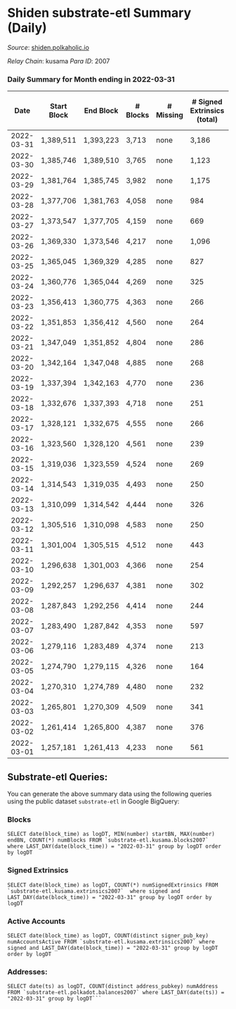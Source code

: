 # Shiden substrate-etl Summary (Daily)

_Source_: [shiden.polkaholic.io](https://shiden.polkaholic.io)

*Relay Chain*: kusama
*Para ID*: 2007



### Daily Summary for Month ending in 2022-03-31


| Date | Start Block | End Block | # Blocks | # Missing | # Signed Extrinsics (total) | # Active Accounts | # Addresses with Balances | # Events | # Transfers | # XCM Transfers In | # XCM Transfers Out |
| ---- | ----------- | --------- | -------- | --------- | --------------------------- | ----------------- | ------------------------- | -------- | ----------- | ------------------ | ------------------- |
| 2022-03-31 | 1,389,511 | 1,393,223 | 3,713 | none  | 3,186 | 281 | 120,763 | 1,095,234 | 104,970 ($1,294,534.93) |   |   |
| 2022-03-30 | 1,385,746 | 1,389,510 | 3,765 | none  | 1,123 | 235 |  | 1,118,090 | 126,436 ($1,018,146.14) |   |   |
| 2022-03-29 | 1,381,764 | 1,385,745 | 3,982 | none  | 1,175 | 354 |  | 285,821 | 26,768 ($1,288,925.84) |   |   |
| 2022-03-28 | 1,377,706 | 1,381,763 | 4,058 | none  | 984 | 277 |  | 279,198 | 21,656 ($443,632.07) |   |   |
| 2022-03-27 | 1,373,547 | 1,377,705 | 4,159 | none  | 669 | 209 |  | 199,608 | 16,743 ($276,691.22) |   |   |
| 2022-03-26 | 1,369,330 | 1,373,546 | 4,217 | none  | 1,096 | 249 |  | 126,630 | 13,808 ($111,978.58) |   |   |
| 2022-03-25 | 1,365,045 | 1,369,329 | 4,285 | none  | 827 | 218 |  | 110,359 | 10,442 ($138,644.89) |   |   |
| 2022-03-24 | 1,360,776 | 1,365,044 | 4,269 | none  | 325 | 160 |  | 136,623 | 4,670 ($376,146.07) |   |   |
| 2022-03-23 | 1,356,413 | 1,360,775 | 4,363 | none  | 266 | 104 |  | 93,684 | 4,688 ($67,476.01) |   |   |
| 2022-03-22 | 1,351,853 | 1,356,412 | 4,560 | none  | 264 | 120 |  | 121,647 | 4,945 ($276,967.60) |   |   |
| 2022-03-21 | 1,347,049 | 1,351,852 | 4,804 | none  | 286 | 133 |  | 78,673 | 5,155 ($290,553.77) |   |   |
| 2022-03-20 | 1,342,164 | 1,347,048 | 4,885 | none  | 268 | 119 |  | 71,835 | 5,396 ($442,303.06) |   |   |
| 2022-03-19 | 1,337,394 | 1,342,163 | 4,770 | none  | 236 | 114 |  | 47,449 | 5,045 ($204,465.92) |   |   |
| 2022-03-18 | 1,332,676 | 1,337,393 | 4,718 | none  | 251 | 117 |  | 46,046 | 5,006 ($152,837.35) |   |   |
| 2022-03-17 | 1,328,121 | 1,332,675 | 4,555 | none  | 266 | 129 |  | 47,453 | 4,886 ($249,383.71) |   |   |
| 2022-03-16 | 1,323,560 | 1,328,120 | 4,561 | none  | 239 | 115 |  | 47,950 | 4,871 ($294,368.24) |   |   |
| 2022-03-15 | 1,319,036 | 1,323,559 | 4,524 | none  | 269 | 117 |  | 48,696 | 4,939 ($335,216.17) |   |   |
| 2022-03-14 | 1,314,543 | 1,319,035 | 4,493 | none  | 250 | 121 |  | 65,443 | 4,829 ($308,128.82) |   |   |
| 2022-03-13 | 1,310,099 | 1,314,542 | 4,444 | none  | 326 | 121 |  | 50,837 | 4,793 ($128,369.57) |   |   |
| 2022-03-12 | 1,305,516 | 1,310,098 | 4,583 | none  | 250 | 104 |  | 53,453 | 4,851 ($295,833.04) |   |   |
| 2022-03-11 | 1,301,004 | 1,305,515 | 4,512 | none  | 443 | 162 |  | 62,749 | 5,280 ($1,392,043.91) |   |   |
| 2022-03-10 | 1,296,638 | 1,301,003 | 4,366 | none  | 254 | 111 |  | 54,639 | 4,904 ($917,609.07) |   |   |
| 2022-03-09 | 1,292,257 | 1,296,637 | 4,381 | none  | 302 | 138 |  | 55,809 | 4,807 ($193,228.38) |   |   |
| 2022-03-08 | 1,287,843 | 1,292,256 | 4,414 | none  | 244 | 119 |  | 47,333 | 4,742 ($316,990.41) |   |   |
| 2022-03-07 | 1,283,490 | 1,287,842 | 4,353 | none  | 597 | 125 |  | 48,077 | 5,097 ($459,954.62) |   |   |
| 2022-03-06 | 1,279,116 | 1,283,489 | 4,374 | none  | 213 | 116 |  | 50,094 | 4,633 ($115,038.88) |   |   |
| 2022-03-05 | 1,274,790 | 1,279,115 | 4,326 | none  | 164 | 80 |  | 47,353 | 4,561 ($383,565.05) |   |   |
| 2022-03-04 | 1,270,310 | 1,274,789 | 4,480 | none  | 232 | 100 |  | 44,998 | 4,825 ($784,534.70) |   |   |
| 2022-03-03 | 1,265,801 | 1,270,309 | 4,509 | none  | 341 | 159 |  | 54,964 | 4,922 ($778,046.24) |   |   |
| 2022-03-02 | 1,261,414 | 1,265,800 | 4,387 | none  | 376 | 147 |  | 52,611 | 4,947 ($625,234.58) |   |   |
| 2022-03-01 | 1,257,181 | 1,261,413 | 4,233 | none  | 561 | 223 |  | 76,760 | 4,995 ($2,729,414.71) |   |   |

## Substrate-etl Queries:
You can generate the above summary data using the following queries using the public dataset `substrate-etl` in Google BigQuery:


### Blocks
```
SELECT date(block_time) as logDT, MIN(number) startBN, MAX(number) endBN, COUNT(*) numBlocks FROM `substrate-etl.kusama.blocks2007`  where LAST_DAY(date(block_time)) = "2022-03-31" group by logDT order by logDT
```


### Signed Extrinsics
```
SELECT date(block_time) as logDT, COUNT(*) numSignedExtrinsics FROM `substrate-etl.kusama.extrinsics2007`  where signed and LAST_DAY(date(block_time)) = "2022-03-31" group by logDT order by logDT
```


### Active Accounts
```
SELECT date(block_time) as logDT, COUNT(distinct signer_pub_key) numAccountsActive FROM `substrate-etl.kusama.extrinsics2007` where signed and LAST_DAY(date(block_time)) = "2022-03-31" group by logDT order by logDT
```


### Addresses:
```
SELECT date(ts) as logDT, COUNT(distinct address_pubkey) numAddress FROM `substrate-etl.polkadot.balances2007` where LAST_DAY(date(ts)) = "2022-03-31" group by logDT```

